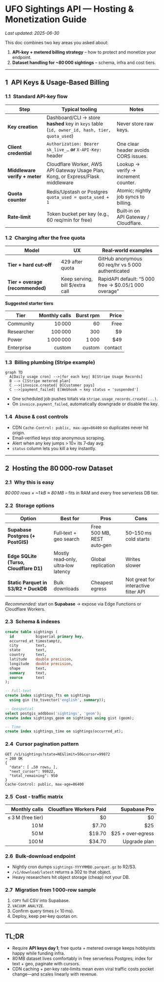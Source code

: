 
# UFO Sightings API — Hosting & Monetization Guide  
*Last updated: 2025-06-30*

This doc combines two key areas you asked about:

1. **API‑key + metered billing strategy** – how to protect and monetize your endpoint.  
2. **Dataset handling for ~80 000 sightings** – schema, infra and cost tiers.

---

## 1 API Keys & Usage‑Based Billing

### 1.1 Standard API‑key flow

| Step | Typical tooling | Notes |
|------|-----------------|-------|
| **Key creation** | Dashboard/CLI → store **hashed** key in `keys` table (`id, owner_id, hash, tier, quota_used`) | Never store raw keys. |
| **Client credential** | `Authorization: Bearer sk_live_…` **or** `X-API-Key:` header | One clear header avoids CORS issues. |
| **Middleware verify + meter** | Cloudflare Worker, AWS API Gateway Usage Plan, Kong, or Express/Flask middleware | Lookup → verify → increment counter. |
| **Quota counter** | Redis/Upstash or Postgres `quota_used = quota_used + 1` | Atomic; nightly job syncs to billing. |
| **Rate‑limit** | Token bucket per key (e.g., 60 req/min for free) | Built‑in on API Gateway / Cloudflare. |

### 1.2 Charging after the free quota

| Model | UX | Real‑world examples |
|-------|----|--------------------|
| **Tier + hard cut‑off** | 429 after quota | GitHub anonymous 60 req/hr vs 5 000 authenticated |
| **Tier + overage (recommended)** | Keep serving, bill \$/extra call | RapidAPI default: “5 000 free → \$0.05/1 000 overage” |

**Suggested starter tiers**

| Tier | Monthly calls | Burst rpm | Price |
|------|--------------:|----------:|------:|
| Community | 10 000 | 60 | Free |
| Researcher | 100 000 | 300 | \$9 |
| Power | 1 000 000 | 1 000 | \$49 |
| Enterprise | custom | custom | contact |

### 1.3 Billing plumbing (Stripe example)

```mermaid
graph TD
  A[Daily usage cron] -->|for each key| B[Stripe Usage Records]
  B --> C[Stripe metered plan]
  C -->|invoice.created| D[Customer pays]
  C -->|payment_failed| E[Webhook → key status = 'suspended']
```

* One scheduled job pushes totals via `stripe.usage_records.create(...)`.  
* On `invoice.payment_failed`, automatically downgrade or disable the key.

### 1.4 Abuse & cost controls

* CDN `Cache‑Control: public, max‑age=86400` so duplicates never hit origin.  
* Email‑verified keys stop anonymous scraping.  
* Alert when any key jumps > 10× its 7‑day avg.  
* `status` column lets you kill a key instantly.

---

## 2 Hosting the 80 000‑row Dataset

### 2.1 Why this is easy

*80 000 rows × ~1 kB ≈ 80 MB* – fits in RAM and every free serverless DB tier.

### 2.2 Storage options

| Option | Best for | Pros | Cons |
|--------|----------|------|------|
| **Supabase Postgres (+ PostGIS)** | Full‑text + geo search | Free 500 MB, REST auto‑gen | 50–150 ms cold starts |
| **Edge SQLite (Turso, Cloudflare D1)** | Mostly read‑only, ultra‑low latency | Global replication | Writes slower |
| **Static Parquet in S3/R2 + DuckDB** | Bulk downloads | Cheapest egress | Not great for interactive filter API |

*Recommended:* start on **Supabase** → expose via Edge Functions or Cloudflare Workers.

### 2.3 Schema & indexes

```sql
create table sightings (
  id          bigserial primary key,
  occurred_at timestamptz,
  city        text,
  state       text,
  country     text,
  latitude    double precision,
  longitude   double precision,
  shape       text,
  summary     text,
  source      text
);

-- Full‑text
create index sightings_fts on sightings
  using gin (to_tsvector('english', summary));

-- Geospatial
select postgis_addbbox('sightings', 'geom');
create index sightings_geom on sightings using gist (geom);

-- Time
create index sightings_time on sightings(occurred_at);
```

### 2.4 Cursor pagination pattern

```http
GET /v1/sightings?state=NE&limit=50&cursor=99872
→ 200 OK
{
  "data": [ …50 rows… ],
  "next_cursor": 99822,
  "total_remaining": 950
}
Cache-Control: public, max-age=86400
```

### 2.5 Cost ‑ traffic matrix

| Monthly calls | Cloudflare Workers Paid | Supabase Pro |
|--------------:|-----------------------:|-------------:|
| ≤ 3 M (free tier) | \$0 | \$0 |
| 10 M | \$7.70 | \$25 |
| 50 M | \$19.70 | \$25 + over‑egress |
| 100 M | \$34.70 | Upgrade plan |

### 2.6 Bulk‑download endpoint

* Nightly cron dumps `sightings-YYYYMMDD.parquet.gz` to R2/S3.  
* `/v1/download/latest` returns a 302 to that object.  
* Heavy researchers hit object storage (cheap) not your DB.

### 2.7 Migration from 1 000‑row sample

1. `COPY` full CSV into Supabase.  
2. `VACUUM ANALYZE`.  
3. Confirm query times (< 10 ms).  
4. Deploy, keep per‑key quotas on.

---

## TL;DR

* Require **API keys day 1**; free quota + metered overage keeps hobbyists happy while funding infra.  
* 80 MB dataset lives comfortably in free serverless Postgres; index for text + geo, paginate with cursors.  
* CDN caching + per‑key rate‑limits mean even viral traffic costs pocket change—and scales linearly with revenue.
